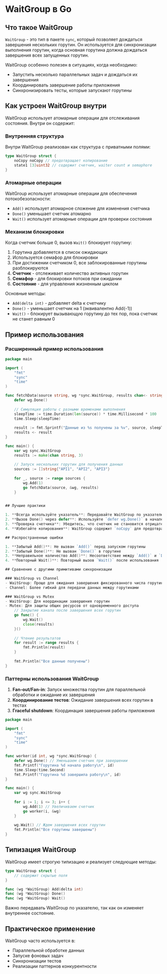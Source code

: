 # WaitGroup в Go

## Что такое WaitGroup

`WaitGroup` - это тип в пакете `sync`, который позволяет дождаться завершения нескольких горутин. Он используется для синхронизации выполнения горутин, когда основная горутина должна дождаться завершения всех запущенных горутин.

WaitGroup особенно полезен в ситуациях, когда необходимо:
- Запустить несколько параллельных задач и дождаться их завершения
- Координировать завершение работы приложения
- Синхронизировать тесты, которые запускают горутины
## Как устроен WaitGroup внутри

WaitGroup использует атомарные операции для отслеживания состояния. Внутри он содержит:


### Внутренняя структура

Внутри WaitGroup реализован как структура с приватными полями:

```go
type WaitGroup struct {
    noCopy noCopy // предотвращает копирование
    state1 [3]uint32 // содержит счетчик, waiter count и semaphore
}
```

### Атомарные операции

WaitGroup использует атомарные операции для обеспечения потокобезопасности:
- `Add()` использует атомарное сложение для изменения счетчика
- `Done()` уменьшает счетчик атомарно
- `Wait()` использует атомарные операции для проверки состояния

### Механизм блокировки

Когда счетчик больше 0, вызов `Wait()` блокирует горутину:
1. Горутина добавляется в список ожидающих
2. Используется семафор для блокировки
3. При достижении счетчиком 0, все заблокированные горутины разблокируются
1. **Счетчик** - отслеживает количество активных горутин
2. **Семафор** - для блокировки потоков при ожидании
3. **Состояние** - для управления жизненным циклом

Основные методы:
- `Add(delta int)` - добавляет delta к счетчику
- `Done()` - уменьшает счетчик на 1 (эквивалентно Add(-1))
- `Wait()` - блокирует вызывающую горутину до тех пор, пока счетчик не станет равным 0

## Пример использования

### Расширенный пример использования

```go
package main

import (
    "fmt"
    "sync"
    "time"
)

func fetchData(source string, wg *sync.WaitGroup, results chan<- string) {
    defer wg.Done()
    
    // Симуляция работы с разными временами выполнения
    sleepTime := time.Duration(len(source)) * time.Millisecond * 100
    time.Sleep(sleepTime)
    
    result := fmt.Sprintf("Данные из %s получены за %v", source, sleepTime)
    results <- result
}

func main() {
    var wg sync.WaitGroup
    results := make(chan string, 3)
    
    // Запуск нескольких горутин для получения данных
    sources := []string{"API1", "API2", "API3"}
    
    for _, source := range sources {
        wg.Add(1)
        go fetchData(source, &wg, results)
    }
    

## Лучшие практики

1. **Всегда используйте указатель**: Передавайте WaitGroup по указателю, так как он изменяет внутреннее состояние
2. **Вызов Done() через defer**: Используйте `defer wg.Done()` в начале горутины для гарантии вызова
3. **Проверка счетчика**: Убедитесь, что счетчик не становится отрицательным
4. **Избегайте копирования**: WaitGroup содержит `noCopy` для предотвращения копирования

## Распространенные ошибки

1. **Забытый Add()**: Не вызван `Add()` перед запуском горутины
2. **Забытый Done()**: Не вызван `Done()` в горутине
3. **Неправильное количество Add()**: Несоответствие между `Add()` и `Done()`
4. **Повторный Wait()**: Повторный вызов `Wait()` после использования

## Сравнение с другими примитивами синхронизации

### WaitGroup vs Channel
- WaitGroup: Проще для ожидания завершения фиксированного числа горутин
- Channel: Более гибкий для передачи данных между горутинами

### WaitGroup vs Mutex
- WaitGroup: Для координации завершения горутин
- Mutex: Для защиты общих ресурсов от одновременного доступа
    // Закрытие канала после завершения всех горутин
    go func() {
        wg.Wait()
        close(results)
    }()
    
    // Чтение результатов
    for result := range results {
        fmt.Println(result)
    }
    
    fmt.Println("Все данные получены")
}
```

### Паттерны использования WaitGroup

1. **Fan-out/Fan-in**: Запуск множества горутин для параллельной обработки и ожидание их завершения
2. **Координирование тестов**: Ожидание завершения всех горутин в тестах
3. **Гraceful shutdown**: Координация завершения работы приложения

```go
package main

import (
    "fmt"
    "sync"
    "time"
)

func worker(id int, wg *sync.WaitGroup) {
    defer wg.Done() // Уменьшаем счетчик при завершении
    fmt.Printf("Горутина %d начала работу\n", id)
    time.Sleep(time.Second)
    fmt.Printf("Горутина %d завершила работу\n", id)
}

func main() {
    var wg sync.WaitGroup
    
    for i := 1; i <= 3; i++ {
        wg.Add(1) // Увеличиваем счетчик
        go worker(i, &wg)
    }
    
    wg.Wait() // Ждем завершения всех горутин
    fmt.Println("Все горутины завершены")
}
```

## Типизация WaitGroup

WaitGroup имеет строгую типизацию и реализует следующие методы:

```go
type WaitGroup struct {
    // содержит скрытые поля
}

func (wg *WaitGroup) Add(delta int)
func (wg *WaitGroup) Done()
func (wg *WaitGroup) Wait()
```

Важно передавать WaitGroup по указателю, так как он изменяет внутреннее состояние.

## Практическое применение

WaitGroup часто используется в:
- Параллельной обработке данных
- Запуске фоновых задач
- Синхронизации тестов
- Реализации паттернов конкурентности